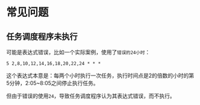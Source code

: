 # 常见问题

## 任务调度程序未执行

可能是表达式错误，比如一个实际案例，使用了`错误的24小时`：

```
5 2,8,10,12,14,16,18,20,22,24 * * *
```

这个表达式本意是：每两个小时执行一次任务，执行时间点是2的倍数的小时的第5分钟，2:05~8:05之间停止执行任务。

但由于错误的使用`24`，导致任务调度程序认为其表达式错误，而不执行。
